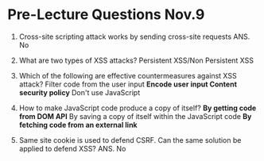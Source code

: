 # Pre-Lecture Questions Nov.9
1. Cross-site scripting attack works by sending cross-site requests ANS. No
2. What are two types of XSS attacks? 
Persistent XSS/Non Persistent XSS
3. Which of the following are effective countermeasures against XSS attack?
Filter code from the user input
**Encode user input
Content security policy**
Don't use JavaScript

4. How to make JavaScript code produce a copy of itself?
**By getting code from DOM API**
By saving a copy of itself within the JavaScript code
**By fetching code from an external link**
5. Same site cookie is used to defend CSRF. Can the same solution be applied to defend XSS? ANS. No

# 